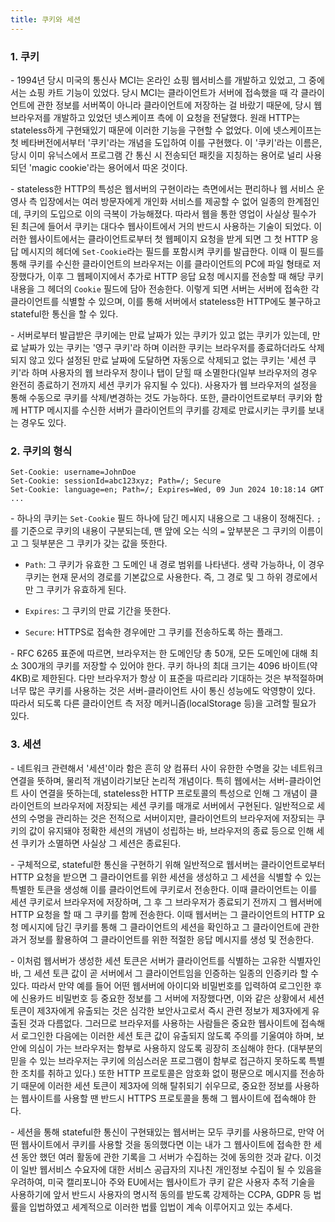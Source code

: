 ```yaml
---
title: 쿠키와 세션
---
```



### 1. 쿠키

\- 1994년 당시 미국의 통신사 MCI는 온라인 쇼핑 웹서비스를 개발하고 있었고, 그 중에서는 쇼핑 카트 기능이 있었다. 당시 MCI는 클라이언트가 서버에 접속했을 때 각 클라이언트에 관한 정보를 서버쪽이 아니라 클라이언트에 저장하는 걸 바랐기 때문에, 당시 웹 브라우저를 개발하고 있었던 넷스케이프 측에 이 요청을 전달했다. 원래 HTTP는 stateless하게 구현돼있기 때문에 이러한 기능을 구현할 수 없었다. 이에 넷스케이프는 첫 베타버전에서부터 '쿠키'라는 개념을 도입하여 이를 구현했다. 이 '쿠키'라는 이름은, 당시 이미 유닉스에서 프로그램 간 통신 시 전송되던 패킷을 지칭하는 용어로 널리 사용되던 'magic cookie'라는 용어에서 따온 것이다. 

\- stateless한 HTTP의 특성은 웹서버의 구현이라는 측면에서는 편리하나 웹 서비스 운영사 측 입장에서는 여러 방문자에게 개인화 서비스를 제공할 수 없어 일종의 한계점인데, 쿠키의 도입으로 이의 극복이 가능해졌다. 따라서 웹을 통한 영업이 사실상 필수가 된 최근에 들어서 쿠키는 대다수 웹사이트에서 거의 반드시 사용하는 기술이 되었다. 이러한 웹사이트에서는 클라이언트로부터 첫 웹페이지 요청을 받게 되면 그 첫 HTTP 응답 메시지의 헤더에 `Set-Cookie`라는 필드를 포함시켜 쿠키를 발급한다. 이때 이 필드를 통해 쿠키를 수신한 클라이언트의 브라우저는 이를 클라이언트의 PC에 파일 형태로 저장했다가, 이후 그 웹페이지에서 추가로 HTTP 응답 요청 메시지를 전송할 때 해당 쿠키 내용을 그 헤더의 `Cookie` 필드에 담아 전송한다. 이렇게 되면 서버는 서버에 접속한 각 클라이언트를 식별할 수 있으며, 이를 통해 서버에서 stateless한 HTTP에도 불구하고 stateful한 통신을 할 수 있다.

\- 서버로부터 발급받은 쿠키에는 만료 날짜가 있는 쿠키가 있고 없는 쿠키가 있는데, 만료 날짜가 있는 쿠키는 '영구 쿠키'라 하며 이러한 쿠키는 브라우저를 종료하더라도 삭제되지 않고 있다 설정된 만료 날짜에 도달하면 자동으로 삭제되고 없는 쿠키는 '세션 쿠키'라 하며 사용자의 웹 브라우저 창이나 탭이 닫힐 때 소멸한다(일부 브라우저의 경우 완전히 종료하기 전까지 세션 쿠키가 유지될 수 있다). 사용자가 웹 브라우저의 설정을 통해 수동으로 쿠키를 삭제/변경하는 것도 가능하다. 또한, 클라이언트로부터 쿠키와 함께 HTTP 메시지를 수신한 서버가 클라이언트의 쿠키를 강제로 만료시키는 쿠키를 보내는 경우도 있다.


### 2. 쿠키의 형식

```
Set-Cookie: username=JohnDoe
Set-Cookie: sessionId=abc123xyz; Path=/; Secure
Set-Cookie: language=en; Path=/; Expires=Wed, 09 Jun 2024 10:18:14 GMT
...
```

\- 하나의 쿠키는 `Set-Cookie` 필드 하나에 담긴 메시지 내용으로 그 내용이 정해진다. `;`를 기준으로 쿠키의 내용이 구분되는데, 맨 앞에 오는 식의 `=` 앞부분은 그 쿠키의 이름이고 그 뒷부분은 그 쿠키가 갖는 값을 뜻한다.

  - `Path`: 그 쿠키가 유효한 그 도메인 내 경로 범위를 나타낸다. 생략 가능하나, 이 경우 쿠키는 현재 문서의 경로를 기본값으로 사용한다. 즉, 그 경로 및 그 하위 경로에서만 그 쿠키가 유효하게 된다.

  - `Expires`: 그 쿠키의 만료 기간을 뜻한다.

  - `Secure`: HTTPS로 접속한 경우에만 그 쿠키를 전송하도록 하는 플래그.

\- RFC 6265 표준에 따르면, 브라우저는 한 도메인당 총 50개, 모든 도메인에 대해 최소 300개의 쿠키를 저장할 수 있어야 한다. 쿠키 하나의 최대 크기는 4096 바이트(약 4KB)로 제한된다. 다만 브라우저가 항상 이 표준을 따르리라 기대하는 것은 부적절하며 너무 많은 쿠키를 사용하는 것은 서버-클라이언트 사이 통신 성능에도 악영향이 있다. 따라서 되도록 다른 클라이언트 측 저장 메커니즘(localStorage 등)을 고려할 필요가 있다.


### 3. 세션

\- 네트워크 관련해서 '세션'이라 함은 흔히 양 컴퓨터 사이 유한한 수명을 갖는 네트워크 연결을 뜻하며, 물리적 개념이라기보단 논리적 개념이다. 특히 웹에서는 서버-클라이언트 사이 연결을 뜻하는데, stateless한 HTTP 프로토콜의 특성으로 인해 그 개념이 클라이언트의 브라우저에 저장되는 세션 쿠키를 매개로 서버에서 구현된다. 일반적으로 세션의 수명을 관리하는 것은 전적으로 서버이지만, 클라이언트의 브라우저에 저장되는 쿠키의 값이 유지돼야 정확한 세션의 개념이 성립하는 바, 브라우저의 종료 등으로 인해 세션 쿠키가 소멸하면 사실상 그 세션은 종료된다.

\- 구체적으로, stateful한 통신을 구현하기 위해 일반적으로 웹서버는 클라이언트로부터 HTTP 요청을 받으면 그 클라이언트를 위한 세션을 생성하고 그 세션을 식별할 수 있는 특별한 토큰을 생성해 이를 클라이언트에 쿠키로서 전송한다. 이때 클라이언트는 이를 세션 쿠키로서 브라우저에 저장하며, 그 후 그 브라우저가 종료되기 전까지 그 웹서버에 HTTP 요청을 할 때 그 쿠키를 함께 전송한다. 이때 웹서버는 그 클라이언트의 HTTP 요청 메시지에 담긴 쿠키를 통해 그 클라이언트의 세션을 확인하고 그 클라이언트에 관한 과거 정보를 활용하여 그 클라이언트를 위한 적절한 응답 메시지를 생성 및 전송한다.

\- 이처럼 웹서버가 생성한 세션 토큰은 서버가 클라이언트를 식별하는 고유한 식별자인 바, 그 세션 토큰 값이 곧 서버에서 그 클라이언트임을 인증하는 일종의 인증키라 할 수 있다. 따라서 만약 예를 들어 어떤 웹서버에 아이디와 비밀번호를 입력하여 로그인한 후에 신용카드 비밀번호 등 중요한 정보를 그 서버에 저장했다면, 이와 같은 상황에서 세션 토큰이 제3자에게 유출되는 것은 심각한 보안사고로서 즉시 관련 정보가 제3자에게 유출된 것과 다름없다. 그러므로 브라우저를 사용하는 사람들은 중요한 웹사이트에 접속해서 로그인한 다음에는 이러한 세션 토큰 값이 유출되지 않도록 주의를 기울여야 하며, 보안에 의심이 가는 브라우저는 함부로 사용하지 않도록 굉장히 조심해야 한다. (대부분의 믿을 수 있는 브라우저는 쿠키에 의심스러운 프로그램이 함부로 접근하지 못하도록 특별한 조치를 취하고 있다.) 또한 HTTP 프로토콜은 암호화 없이 평문으로 메시지를 전송하기 때문에 이러한 세션 토큰이 제3자에 의해 탈취되기 쉬우므로, 중요한 정보를 사용하는 웹사이트를 사용할 땐 반드시 HTTPS 프로토콜을 통해 그 웹사이트에 접속해야 한다.

\- 세션을 통해 stateful한 통신이 구현돼있는 웹서버는 모두 쿠키를 사용하므로, 만약 어떤 웹사이트에서 쿠키를 사용할 것을 동의했다면 이는 내가 그 웹사이트에 접속한 한 세션 동안 했던 여러 활동에 관한 기록을 그 서버가 수집하는 것에 동의한 것과 같다. 이것이 일반 웹서비스 수요자에 대한 서비스 공급자의 지나친 개인정보 수집이 될 수 있음을 우려하여, 미국 캘리포니아 주와 EU에서는 웹사이트가 쿠키 같은 사용자 추적 기술을 사용하기에 앞서 반드시 사용자의 명시적 동의를 받도록 강제하는 CCPA, GDPR 등 법률을 입법하였고 세계적으로 이러한 법률 입법이 계속 이루어지고 있는 추세다.
